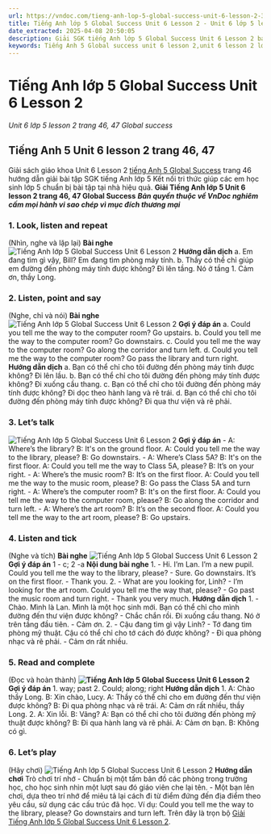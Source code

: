 ```yaml
---
url: https://vndoc.com/tieng-anh-lop-5-global-success-unit-6-lesson-2-320432
title: Tiếng Anh lớp 5 Global Success Unit 6 Lesson 2 - Unit 6 lớp 5 lesson 2 trang 46, 47 Global success - VnDoc.com
date_extracted: 2025-04-08 20:50:05
description: Giải SGK tiếng Anh lớp 5 Global Success Unit 6 Lesson 2 bao gồm đáp án các phần bài tập trang 46 giúp các em chuẩn bị bài hiệu quả.
keywords: Tiếng Anh 5 Global success unit 6 lesson 2,unit 6 lesson 2 lớp 5,unit 6 lesson 2 lớp 5 Global success,tiếng anh lớp 5 unit 6 lesson 2,tiếng anh lớp 5 global success unit 6 lesson 2,unit 6 lesson 2 tiếng anh 5 global success,unit 6 lesson 2 lớp 5 Global success trang 46,tiếng anh 5 unit 6 lesson 2,Tiếng Anh 5 unit 6 lesson 2 Global Success,tiếng Anh lớp 5 kết nối unit 6 lesson 2
---
```


# Tiếng Anh lớp 5 Global Success Unit 6 Lesson 2
 _Unit 6 lớp 5 lesson 2 trang 46, 47 Global success_
## Tiếng Anh 5 Unit 6 lesson 2 trang 46, 47
Giải sách giáo khoa Unit 6 Lesson 2 [tiếng Anh 5 Global Success](<https://vndoc.com/tieng-anh-lop-5-global-success>) trang 46 hướng dẫn giải bài tập SGK tiếng Anh lớp 5 Kết nối tri thức giúp các em học sinh lớp 5 chuẩn bị bài tập tại nhà hiệu quả.
**Giải Tiếng Anh lớp 5 Unit 6 lesson 2 trang 46, 47 Global Success**
 _**Bản quyền thuộc về VnDoc nghiêm cấm mọi hành vi sao chép vì mục đích thương mại**_
### **1\. Look, listen and repeat**
\(Nhìn, nghe và lặp lại\)
**Bài nghe**
![Tiếng Anh lớp 5 Global Success Unit 6 Lesson 2](https://i.vdoc.vn/data/image/2024/05/20/tieng-anh-lop-5-global-success-unit-6-lesson-2-1.png)
**Hướng dẫn dịch**
a. Em đang tìm gì vậy, Bill?
Em đang tìm phòng máy tính.
b. Thầy có thể chỉ giúp em đường đến phòng máy tính được không?
Đi lên tầng. Nó ở tầng 1.
Cảm ơn, thầy Long.
### 2\. Listen, point and say
\(Nghe, chỉ và nói\)
**Bài nghe**
![Tiếng Anh lớp 5 Global Success Unit 6 Lesson 2](https://i.vdoc.vn/data/image/2024/05/20/tieng-anh-lop-5-global-success-unit-6-lesson-2-2.png)
**Gợi ý đáp án**
a. Could you tell me the way to the computer room?
Go upstairs.
b. Could you tell me the way to the computer room?
Go downstairs.
c. Could you tell me the way to the computer room?
Go along the corridor and turn left.
d. Could you tell me the way to the computer room?
Go pass the library and turn right.
**Hướng dẫn dịch**
a. Bạn có thể chỉ cho tôi đường đến phòng máy tính được không?
Đi lên lầu.
b. Bạn có thể chỉ cho tôi đường đến phòng máy tính được không?
Đi xuống cầu thang.
c. Bạn có thể chỉ cho tôi đường đến phòng máy tính được không?
Đi dọc theo hành lang và rẽ trái.
d. Bạn có thể chỉ cho tôi đường đến phòng máy tính được không?
Đi qua thư viện và rẽ phải.
### 3\. Let’s talk
![Tiếng Anh lớp 5 Global Success Unit 6 Lesson 2](https://i.vdoc.vn/data/image/2024/05/20/tieng-anh-lop-5-global-success-unit-6-lesson-2-3.png)
**Gợi ý đáp án**
\- A: Where’s the library?
B: It's on the ground floor.
A: Could you tell me the way to the library, please?
B: Go downstairs.
\- A: Where’s Class 5A?
B: It's on the first floor.
A: Could you tell me the way to Class 5A, please?
B: It’s on your right.
\- A: Where’s the music room?
B: It’s on the first floor.
A: Could you tell me the way to the music room, please?
B: Go pass the Class 5A and turn right.
\- A: Where’s the computer room?
B: It's on the first floor.
A: Could you tell me the way to the computer room, please?
B: Go along the corridor and turn left.
\- A: Where’s the art room?
B: It’s on the second floor.
A: Could you tell me the way to the art room, please?
B: Go upstairs.
### 4\. Listen and tick
\(Nghe và tích\)
**Bài nghe**
![Tiếng Anh lớp 5 Global Success Unit 6 Lesson 2](https://i.vdoc.vn/data/image/2024/05/20/tieng-anh-lop-5-global-success-unit-6-lesson-2-4.png)
**Gợi ý đáp án**
1 - c; 2 -a
**Nội dung bài nghe**
1\. - Hi. I’m Lan. I’m a new pupil. Could you tell me the way to the library, please?
\- Sure. Go downstairs. It’s on the first floor.
\- Thank you.
2\. - What are you looking for, Linh?
\- I’m looking for the art room. Could you tell me the way that, please?
\- Go past the music room and turn right.
\- Thank you very much.
**Hướng dẫn dịch**
1\. - Chào. Mình là Lan. Mình là một học sinh mới. Bạn có thể chỉ cho mình đường đến thư viện được không?
\- Chắc chắn rồi. Đi xuống cầu thang. Nó ở trên tầng đầu tiên.
\- Cảm ơn.
2\. - Cậu đang tìm gì vậy Linh?
\- Tớ đang tìm phòng mỹ thuật. Cậu có thể chỉ cho tớ cách đó được không?
\- Đi qua phòng nhạc và rẽ phải.
\- Cảm ơn rất nhiều.
### 5\. Read and complete
\(Đọc và hoàn thành\)
**![Tiếng Anh lớp 5 Global Success Unit 6 Lesson 2](https://i.vdoc.vn/data/image/2024/05/20/tieng-anh-lop-5-global-success-unit-6-lesson-2-5.png)**
**Gợi ý đáp án**
1\. way; past
2\. Could; along; right
**Hướng dẫn dịch**
1\. A: Chào thầy Long.
B: Xin chào, Lucy.
A: Thầy có thể chỉ cho em đường đến thư viện được không?
B: Đi qua phòng nhạc và rẽ trái.
A: Cảm ơn rất nhiều, thầy Long.
2\. A: Xin lỗi.
B: Vâng?
A: Bạn có thể chỉ cho tôi đường đến phòng mỹ thuật được không?
B: Đi qua hành lang và rẽ phải.
A: Cảm ơn bạn.
B: Không có gì.
### 6\. Let’s play
\(Hãy chơi\)
![Tiếng Anh lớp 5 Global Success Unit 6 Lesson 2](https://i.vdoc.vn/data/image/2024/05/20/tieng-anh-lop-5-global-success-unit-6-lesson-2-6.png)
**Hướng dẫn chơi**
Trò chơi trí nhớ
\- Chuẩn bị một tấm bản đồ các phòng trong trường học, cho học sinh nhìn một lượt sau đó giáo viên che lại tên.
\- Một bạn lên chơi, dựa theo trí nhớ để miêu tả lại cách đi từ điểm đứng đến địa điểm theo yêu cầu, sử dụng các cấu trúc đã học.
Ví dụ:
Could you tell me the way to the library, please?
Go downstairs and turn left.
Trên đây là trọn bộ [Giải Tiếng Anh lớp 5 Global Success Unit 6 Lesson 2](<https://vndoc.com/tieng-anh-lop-5-global-success-unit-6-lesson-2-320432>).
